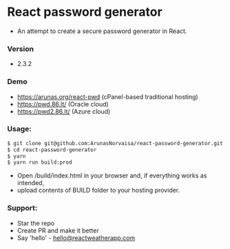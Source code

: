 # React password generator
* An attempt to create a secure password generator in React.

### Version
* 2.3.2

### Demo
* https://arunas.org/react-pwd (cPanel-based traditional hosting)
* https://pwd.86.lt/ (Oracle cloud)
* https://pwd2.86.lt/ (Azure cloud)

### Usage:
```sh
$ git clone git@github.com:ArunasNorvaisa/react-password-generator.git
$ cd react-password-generator
$ yarn
$ yarn run build:prod
```

* Open /build/index.html in your browser and, if everything works as intended,
* upload contents of BUILD folder to your hosting provider.

### Support:

* Star the repo
* Create PR and make it better
* Say 'hello' - hello@reactweatherapp.com
